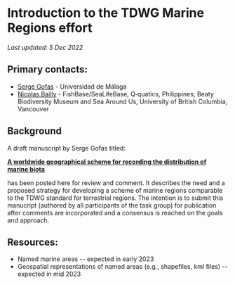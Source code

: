 # Introduction to the TDWG Marine Regions effort

_Last updated: 5 Dec 2022_

## Primary contacts:
  - [Serge Gofas](mailto:sgofas@uma.es) - Universidad de Málaga
  - [Nicolas Bailly](mailto:n.bailly@q-quatics.org) - FishBase/SeaLifeBase, Q‑quatics, Philippines; Beaty Biodiversity Museum and Sea Around Us, University of British Columbia, Vancouver

## Background

A draft manuscript by Serge Gofas titled:

**[A worldwide geographical scheme for recording the distribution of marine biota](./background.md)**

has been posted here for review and comment.  It describes the need and a proposed strategy for developing a scheme of marine regions comparable to the TDWG standard for terrestrial regions. The intention is to submit this manucript (authored by all participants of the task group) for publication after comments are incorporated and a consensus is reached on the goals and approach.

## Resources:

  - Named marine areas -- expected in early 2023
  - Geospatial representations of named areas (e.g., shapefiles, kml files) -- expected in mid 2023


